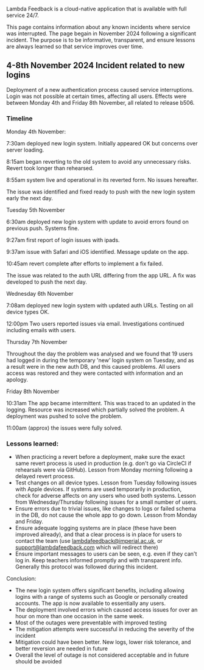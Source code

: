 Lambda Feedback is a cloud-native application that is available with full service 24/7.

This page contains information about any known incidents where service was interrupted. The page begain in November 2024 following a significant incident. The purpose is to be informative, transparent, and ensure lessons are always learned so that service improves over time.

## 4-8th November 2024 Incident related to new logins

Deployment of a new authentication process caused service interruptions. Login was not possible at certain times, affecting all users. Effects were between Monday 4th and Friday 8th November, all related to release b506.

### Timeline

Monday 4th November:

7:30am deployed new login system. Initially appeared OK but concerns over server loading.

8:15am began reverting to the old system to avoid any unnecessary risks. Revert took longer than rehearsed.

8:55am system live and operational in its reverted form. No issues hereafter.

The issue was identified and fixed ready to push with the new login system early the next day.

Tuesday 5th November

6:30am deployed new login system with update to avoid errors found on previous push. Systems fine.

9:27am first report of login issues with ipads.

9:37am issue with Safari and iOS identified. Message update on the app.

10:45am revert complete after efforts to implement a fix failed.

The issue was related to the auth URL differing from the app URL. A fix was developed to push the next day.

Wednesday 6th November

7:08am deployed new login system with updated auth URLs. Testing on all device types OK.

12:00pm Two users reported issues via email. Investigations continued including emails with users.

Thursday 7th November

Throughout the day the problem was analysed and we found that 19 users had logged in during the temporary 'new' login system on Tuesday, and as a result were in the new auth DB, and this caused problems. All users access was restored and they were contacted with information and an apology.

Friday 8th November

10:31am The app became intermittent. This was traced to an updated in the logging. Resource was increased which partially solved the problem. A deployment was pushed to solve the problem.

11:00am (approx) the issues were fully solved.

### Lessons learned:

- When practicing a revert before a deployment, make sure the exact same revert process is used in production (e.g. don't go via CircleCI if rehearsals were via GitHub). Lesson from Monday morning following a delayed revert process.
- Test changes on all device types. Lesson from Tuesday following issues with Apple devices.
  If systems are used temporarily in production, check for adverse affects on any users who used both systems. Lesson from Wednesday/Thursday following issues for a small number of users.
- Ensure errors due to trivial issues, like changes to logs or failed schema in the DB, do not cause the whole app to go down. Lesson from Monday and Friday.
- Ensure adequate logging systems are in place (these have been improved already), and that a clear process is in place for users to contact the team (use lambdafeedback@imperial.ac.uk, or support@lambdafeedback.com which will redirect there)
- Ensure important messages to users can be seen, e.g. even if they can't log in.
  Keep teachers informed promptly and with transparent info. Generally this protocol was followed during this incident.

Conclusion:

- The new login system offers significant benefits, including allowing logins with a range of systems such as Google or personally created accounts. The app is now available to essentially any users.
- The deployment involved errors which caused access issues for over an hour on more than one occasion in the same week.
- Most of the outages were preventable with improved testing
- The mitigation attempts were successful in reducing the severity of the incident
- Mitigation could have been better. New logs, lower risk tolerance, and better reversion are needed in future
- Overall the level of outage is not considered acceptable and in future should be avoided
